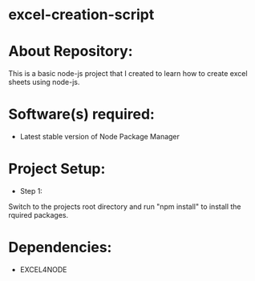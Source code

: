 # excel-creation-script

# About Repository:
This is a basic node-js project that I created to learn how to create excel sheets using node-js.

# Software(s) required:
* Latest stable version of Node Package Manager

# Project Setup:

* Step 1:

Switch to the projects root directory and run "npm install" to install the rquired packages.

# Dependencies:
* EXCEL4NODE
